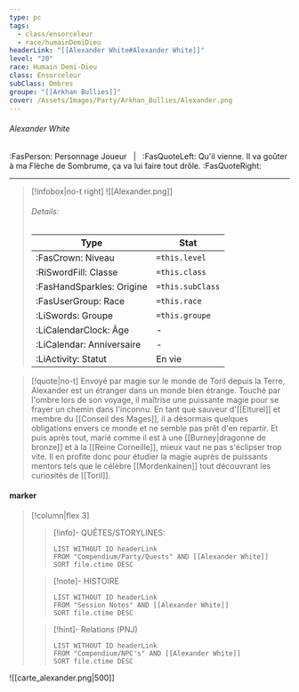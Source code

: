 ```yaml
---
type: pc
tags:
  - class/ensorceleur
  - race/humainDemiDieu
headerLink: "[[Alexander White#Alexander White]]"
level: "20"
race: Humain Demi-Dieu
class: Ensorceleur
subClass: Ombres
groupe: "[[Arkhan Bullies]]"
cover: /Assets/Images/Party/Arkhan_Bullies/Alexander.png
---
```


###### Alexander White
:FasPerson: Personnage Joueur &nbsp; | &nbsp; :FasQuoteLeft: Qu'il vienne. Il va goûter à ma Flèche de Sombrume, ça va lui faire tout drôle. :FasQuoteRight:
___
> [!infobox|no-t right]
> ![[Alexander.png]]
> ###### Details:
> | Type | Stat |
> | ---- | ---- |
> | :FasCrown: Niveau   | `=this.level` |
> | :RiSwordFill: Classe |  `=this.class`|
> | :FasHandSparkles: Origine |  `=this.subClass`|
> |  :FasUserGroup: Race |  `=this.race`|
> |  :LiSwords: Groupe |  `=this.groupe`|
> |  :LiCalendarClock: Âge | - |
> |  :LiCalendar: Anniversaire | - |
> | :LiActivity: Statut | En vie |

> [!quote|no-t]
>  Envoyé par magie sur le monde de Toril depuis la Terre, Alexander est un étranger dans un monde bien étrange. Touché par l'ombre lors de son voyage, il maîtrise une puissante magie pour se frayer un chemin dans l'inconnu. En tant que sauveur d'[[Elturel]] et membre du [[Conseil des Mages]], il a désormais quelques obligations envers ce monde et ne semble pas prêt d'en repartir. Et puis après tout, marié comme il est à une [[Burney|dragonne de bronze]] et à la [[Reine Corneille]], mieux vaut ne pas s'éclipser trop vite. Il en profite donc pour étudier la magie auprès de puissants mentors tels que le célèbre [[Mordenkainen]] tout découvrant les curiosités de [[Toril]].
 
#### marker
> [!column|flex 3]
>> [!info]- QUÊTES/STORYLINES:
>>```dataview
>>LIST WITHOUT ID headerLink
>>FROM "Compendium/Party/Quests" AND [[Alexander White]]
>>SORT file.ctime DESC
>
>>[!note]- HISTOIRE
>>```dataview
>>LIST WITHOUT ID headerLink
>>FROM "Session Notes" AND [[Alexander White]]
>>SORT file.ctime DESC
>
>>[!hint]- Relations (PNJ)
>>```dataview
>>LIST WITHOUT ID headerLink
>>FROM "Compendium/NPC's" AND [[Alexander White]]
>>SORT file.ctime DESC

![[carte_alexander.png|500]]

